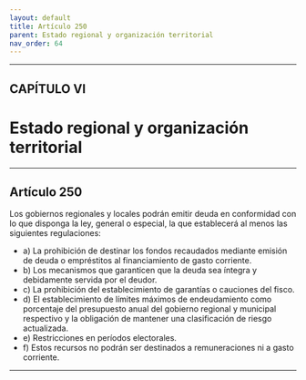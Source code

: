 ```yaml
---
layout: default
title: Artículo 250
parent: Estado regional y organización territorial
nav_order: 64
---
```


---

## CAPÍTULO VI
# Estado regional y organización territorial

---

## Artículo 250

Los gobiernos regionales y locales podrán emitir deuda en conformidad con lo que disponga la ley, general o especial, la que establecerá al menos las siguientes regulaciones:
- a) La prohibición de destinar los fondos recaudados mediante emisión de deuda o empréstitos al financiamiento de gasto corriente.
- b) Los mecanismos que garanticen que la deuda sea íntegra y debidamente servida por el deudor.
- c) La prohibición del establecimiento de garantías o cauciones del fisco.
- d) El establecimiento de límites máximos de endeudamiento como porcentaje del presupuesto anual del gobierno regional y municipal respectivo y la obligación de mantener una clasificación de riesgo actualizada.
- e) Restricciones en períodos electorales.
- f) Estos recursos no podrán ser destinados a remuneraciones ni a gasto corriente.

---